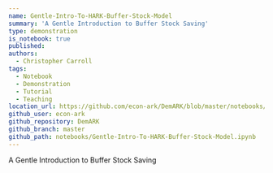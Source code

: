 ```yaml
---
name: Gentle-Intro-To-HARK-Buffer-Stock-Model
summary: 'A Gentle Introduction to Buffer Stock Saving'
type: demonstration
is_notebook: true
published:
authors:
  - Christopher Carroll
tags:
  - Notebook
  - Demonstration
  - Tutorial
  - Teaching
location_url: https://github.com/econ-ark/DemARK/blob/master/notebooks/Gentle-Intro-To-HARK-Buffer-Stock-Model.ipynb
github_user: econ-ark
github_repository: DemARK
github_branch: master
github_path: notebooks/Gentle-Intro-To-HARK-Buffer-Stock-Model.ipynb
---
```


A Gentle Introduction to Buffer Stock Saving
